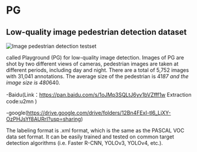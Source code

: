 # PG

## Low-quality image pedestrian detection dataset
![Image](https://s3.ax1x.com/2020/11/26/DwdauT.png)
pedestrian detection testset 

called Playground (PG) for low-quality image detection. Images of PG are shot by two different views of cameras, pedestrian images are taken at different periods, including day and night. There are a total of 5,752 images with 31,041 annotations. The average size of the pedestrian is 41*87 and the image size is 480*640. 

-Baidu(Link：https://pan.baidu.com/s/1oJMp3SQLtJ6yv1bVZfff1w Extraction code:u2mn )

-google(https://drive.google.com/drive/folders/12Bn4FExI-tl6_LjXY-OzPHJsYf8AURrI?usp=sharing)

The labeling format is .xml format, which is the same as the PASCAL VOC data set format. It can be easily trained and tested on common target detection algorithms (i.e. Faster R-CNN, YOLOv3, YOLOv4, etc.).


